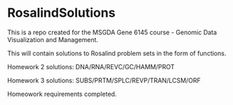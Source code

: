 # RosalindSolutions

 This is a repo created for the MSGDA Gene 6145 course - Genomic Data Visualization and Management.
 
 This will contain solutions to Rosalind problem sets in the form of functions.

Homework 2 solutions: DNA/RNA/REVC/GC/HAMM/PROT

Homework 3 solutions: SUBS/PRTM/SPLC/REVP/TRAN/LCSM/ORF

Homeowork requirements completed. 


